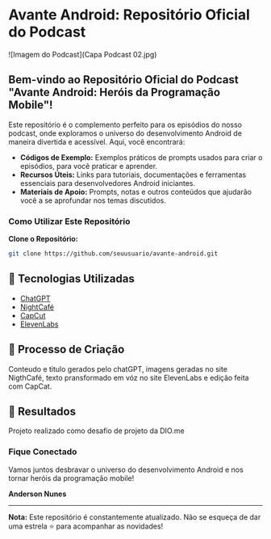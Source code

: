 # Avante Android: Repositório Oficial do Podcast

![Imagem do Podcast](Capa  Podcast 02.jpg)

## Bem-vindo ao Repositório Oficial do Podcast "Avante Android: Heróis da Programação Mobile"!

Este repositório é o complemento perfeito para os episódios do nosso podcast, onde exploramos o universo do desenvolvimento Android de maneira divertida e acessível. Aqui, você encontrará:

- **Códigos de Exemplo:** Exemplos práticos de prompts usados para criar o episódios, para você praticar e aprender.
- **Recursos Úteis:** Links para tutoriais, documentações e ferramentas essenciais para desenvolvedores Android iniciantes.
- **Materiais de Apoio:** Prompts, notas e outros conteúdos que ajudarão você a se aprofundar nos temas discutidos.

### Como Utilizar Este Repositório

**Clone o Repositório:**
   ```bash
   git clone https://github.com/seuusuario/avante-android.git
   ```

## 🤖 Tecnologias Utilizadas
 - [ChatGPT](https://https://chatgpt.com/)
 - [NightCafé](https://creator.nightcafe.studio/)
 - [CapCut](https://www.capcut.com/pt-br/login)
 - [ElevenLabs](https://elevenlabs.io/)


## 🧐 Processo de Criação
Conteudo e titulo gerados pelo chatGPT, imagens geradas no site NigthCafé, texto pransformado em vóz no site ElevenLabs e edição feita com CapCat.

## 🚀 Resultados
Projeto realizado como desafio de projeto da DIO.me


### Fique Conectado

Vamos juntos desbravar o universo do desenvolvimento Android e nos tornar heróis da programação mobile! 

**Anderson Nunes**

---

**Nota:** Este repositório é constantemente atualizado. Não se esqueça de dar uma estrela ⭐ para acompanhar as novidades!

